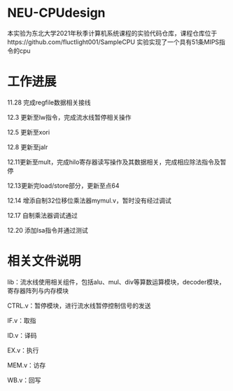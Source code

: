 # NEU-CPUdesign
本实验为东北大学2021年秋季计算机系统课程的实验代码仓库，课程仓库位于https://github.com/fluctlight001/SampleCPU
实验实现了一个具有51条MIPS指令的cpu
# 工作进展
11.28 完成regfile数据相关接线

12.3 更新至lw指令，完成流水线暂停相关操作

12.5 更新至xori

12.8 更新至jalr

12.11更新至mult，完成hilo寄存器读写操作及其数据相关，完成相应除法指令及暂停

12.13更新完load/store部分，更新至点64

12.14 增添自制32位移位乘法器mymul.v，暂时没有经过调试

12.17 自制乘法器调试通过

12.20 添加lsa指令并通过测试

# 相关文件说明
lib：流水线使用相关组件，包括alu、mul、div等算数运算模块，decoder模块，寄存器阵列与内存模块

CTRL.v：暂停模块，进行流水线暂停控制信号的发送

IF.v：取指

ID.v：译码

EX.v：执行

MEM.v：访存

WB.v：回写
